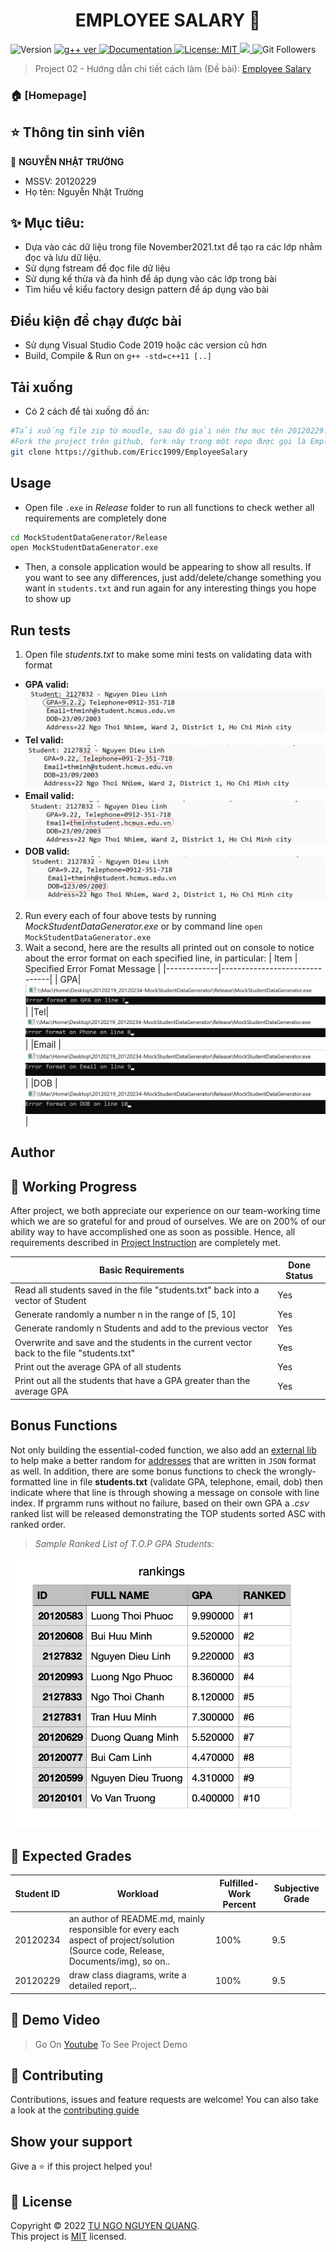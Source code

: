 <h1 align="center"> EMPLOYEE SALARY 👋</h1>
<p>
  <img alt="Version" src="https://img.shields.io/badge/version-v1.0.0-blue.svg?cacheSeconds=2592000" />
  <a href="https://gcc.gnu.org/projects/cxx-status.html" target="_blank">
    <img alt="g++ ver" src="https://img.shields.io/badge/g%2B%2B---std%3Dc%2B%2B11-blue" />
  </a>
  <a href="https://github.com/SmilinOwls/MockStudentDataGenerator#readme" target="_blank">
    <img alt="Documentation" src="https://img.shields.io/badge/documentation-yes-brightgreen.svg" />
  </a>
  <a href="https://github.com/SmilinOwls/MockStudentDataGenerator/blob/master/LICENSE" target="_blank">
    <img alt="License: MIT" src="https://img.shields.io/badge/license-MIT-green" />
  </a>
  <a href="https://visualstudio.microsoft.com/downloads/">
    <img alth="IDE: Visual Studio Code 2019" src = "https://img.shields.io/badge/IDE-VS%20Code%202019-ff69b4"/>  
  </a>
  <img alt="Git Followers" src ="https://img.shields.io/github/followers/SmilinOwls?style=social"/>
</p>

> Project 02 - Hướng dẫn chi tiết cách làm (Đề bài): [Employee Salary](https://tdquang7.notion.site/Project-Emloyee-payment-78ac0241bfea4e07b502020b0c20de86) 
 

### 🏠 [Homepage]

## ⭐️ Thông tin sinh viên
👤 **NGUYỄN NHẬT TRƯỜNG**

* MSSV: 20120229
* Họ tên: Nguyễn Nhật Trường


## ✨ Mục tiêu:

-	Dựa vào các dữ liệu trong file November2021.txt để tạo ra các lớp nhằm đọc và lưu dữ liệu.
-	Sử dụng fstream để đọc file dữ liệu
-	Sử dụng kế thừa và đa hình để áp dụng vào các lớp trong bài
-	Tìm hiểu về kiểu factory design pattern để áp dụng vào bài

## Điều kiện để chạy được bài

- Sử dụng Visual Studio Code 2019 hoặc các version cũ hơn
- Build, Compile & Run on `g++ -std=c++11 [..]`

## Tải xuống

- Có 2 cách để tài xuống đồ án:
```sh
#Tải xuống file zip từ moodle, sau đó giải nén thư mục tên 20120229.
#Fork the project trên github, fork này trong một repo được gọi là EmployeeSalary
git clone https://github.com/Ericc1909/EmployeeSalary
```

## Usage

- Open file `.exe` in *Release* folder to run all functions to check wether all requirements are completely done
```sh
cd MockStudentDataGenerator/Release
open MockStudentDataGenerator.exe
```
- Then, a console application would be appearing to show all results. If you want to see any differences, just add/delete/change something you want in `students.txt` and run again for any interesting things you hope to show up 

## Run tests

1. Open file *students.txt* to make some mini tests on validating data with format
 * **GPA valid:**
      ![gpa](https://github.com/SmilinOwls/MockStudentDataGenerator/blob/master/Documents/img/gpa.png)
 * **Tel valid:**
      ![tel](https://github.com/SmilinOwls/MockStudentDataGenerator/blob/master/Documents/img/telephone.png)
 * **Email valid:**
      ![email](https://github.com/SmilinOwls/MockStudentDataGenerator/blob/master/Documents/img/email.png)
 * **DOB valid:**
      ![dob](https://github.com/SmilinOwls/MockStudentDataGenerator/blob/master/Documents/img/dob.png)
2. Run every each of four above tests by running *MockStudentDataGenerator.exe* or by command line `open MockStudentDataGenerator.exe`
3. Wait a second, here are the results all printed out on console to notice about the error format on each specified line, in particular:
      |     Item    | Specified Error Fomat Message |
      |-------------|-------------------------------|
      | GPA| ![gpa_error](https://github.com/SmilinOwls/MockStudentDataGenerator/blob/master/Documents/img/gpa_error.png)  |
      |Tel| ![tel_error](https://github.com/SmilinOwls/MockStudentDataGenerator/blob/master/Documents/img/phone_error.png) |
      |Email | ![email_error](https://github.com/SmilinOwls/MockStudentDataGenerator/blob/master/Documents/img/email_error.png)|
      |DOB | ![dob_error](https://github.com/SmilinOwls/MockStudentDataGenerator/blob/master/Documents/img/dob_error.png)|
      
## Author


## 📅 Working Progress

After project, we both appreciate our experience on our team-working time which we are so grateful for and proud of ourselves. We are on 200% of our ability way to have accomplished one as soon as possible. Hence, all requirements described in [Project Instruction](https://tdquang7.notion.site/Project-Mock-data-generator-1-7c70a1a81b724049bd82ede839e2ff24) are completely met.

|Basic Requirements|Done Status|
|------------------|-----------|
|Read all students saved in the file "students.txt" back into a vector of Student|Yes|
|Generate randomly a number n in the range of [5, 10]|Yes|
|Generate randomly n Students and add to the previous vector|Yes|
|Overwrite and save and the students in the current vector back to the file "students.txt"|Yes|
|Print out the average GPA of all students|Yes|
|Print out all the students that have a GPA greater than the average GPA|Yes|

## Bonus Functions

 Not only building the essential-coded function, we also add an [external lib]( https://github.com/SmilinOwls/MockStudentDataGenerator/blob/master/MockStudentDataGenerator/json.hpp "nlogmann/json.hpp") to help make a better random for [addresses](https://github.com/SmilinOwls/MockStudentDataGenerator/blob/master/MockStudentDataGenerator/address.json "address") that are written in `JSON` format as well. In addition, there are some bonus functions to check the wrongly-formatted line in file **students.txt** (validate GPA, telephone, email, dob) then indicate where that line is through showing a message on console with line index. If prgramm runs without no failure, based on their own GPA a <i> .csv </i> ranked list will be released demonstrating the TOP students sorted ASC with ranked order. 
 
> *Sample Ranked List of T.O.P GPA Students:*
<div align='center'> <img alt='ranking' src="https://github.com/SmilinOwls/MockStudentDataGenerator/blob/master/Documents/img/rankings.png"/> </div>

## 💯 Expected Grades

|Student ID| Workload |  Fulfilled-Work Percent | Subjective Grade |
|----------|----------|-------------------------|------------------|
|20120234  | an author of README.md, mainly responsible for every each aspect of project/solution (Source code, Release, Documents/img), so on..  |       100%          |          9.5        |
|20120229  |  draw class diagrams, write a detailed report,..        |               100%          |         9.5         |

## 🎥 Demo Video 

> Go On [Youtube](https://youtu.be/iEfHOloqtRg) To See Project Demo
## 🤝 Contributing

Contributions, issues and feature requests are welcome! You can also take a look at the [contributing guide](https://github.com/SmilinOwls/MockStudentDataGenerator/blob/master/CONTRIBUTING.md)

## Show your support

Give a ⭐️ if this project helped you!

## 📝 License

Copyright © 2022 [TU NGO NGUYEN QUANG](https://github.com/SmilinOwls).<br />
This project is [MIT](https://github.com/SmilinOwls/MockStudentDataGenerator/blob/master/LICENSE) licensed.

